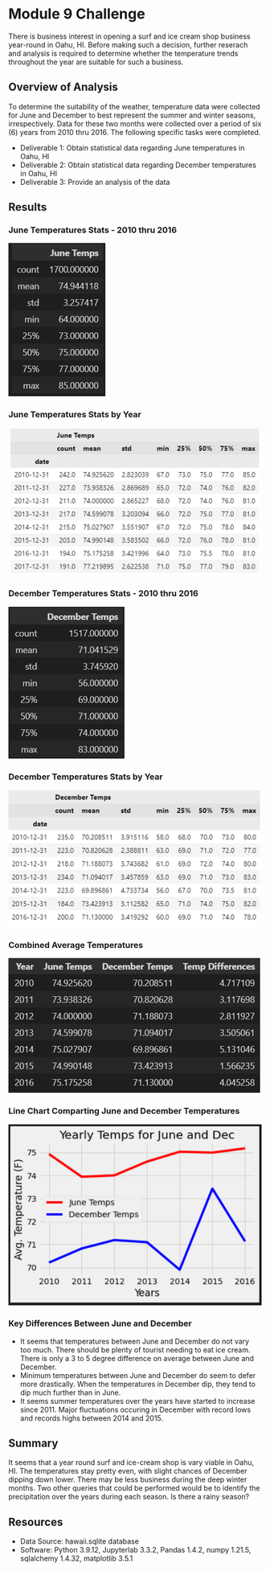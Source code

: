 # Module 9 Challenge
There is business interest in opening a surf and ice cream shop business year-round in Oahu, HI. Before making such a decision, further reserach and analysis is required to determine whether the temperature trends throughout the year are suitable for such a business.

## Overview of Analysis
To determine the suitability of the weather, temperature data were collected for June and December to best represent the summer and winter seasons, irrespectively. Data for these two months were collected over a period of six (6) years from 2010 thru 2016. The following specific tasks were completed.
* Deliverable 1: Obtain statistical data regarding June temperatures in Oahu, HI
* Deliverable 2: Obtain statistical data regarding December temperatures in Oahu, HI
* Deliverable 3: Provide an analysis of the data

## Results
### June Temperatures Stats - 2010 thru 2016

![List of June Temps](images/June_Temps.PNG)

### June Temperatures Stats by Year

![List of June Temps by Year](images/June_Describe_by_Year.PNG)

### December Temperatures Stats - 2010 thru 2016

![List of December Temps](images/December_Temps.PNG)

### December Temperatures Stats by Year

![List of December Temps by Year](images/Dec_Describe_by_Year.PNG)

### Combined Average Temperatures

![Combined Temp Averages](images/Combined_Temp_Avg.PNG)

### Line Chart Comparting June and December Temperatures

![Combined Temp Averages Line Chart](images/LineChart.PNG)

### Key Differences Between June and December

* It seems that temperatures between June and December do not vary too much. There should be plenty of tourist needing to eat ice cream. There is only a 3 to 5 degree difference on average between June and December. 
* Minimum temperatures between June and December do seem to defer more drastically. When the temperatures in December dip, they tend to dip much further than in June.
* It seems summer temperatures over the years have started to increase since 2011. Major fluctuations occuring in December with record lows and records highs between 2014 and 2015.

## Summary
It seems that a year round surf and ice-cream shop is vary viable in Oahu, HI. The temperatures stay pretty even, with slight chances of December dipping down lower. There may be less business during the deep winter months. Two other queries that could be performed would be to identify the precipitation over the years during each season. Is there a rainy season?

## Resources
- Data Source: hawaii.sqlite database
- Software: Python 3.9.12, Jupyterlab 3.3.2, Pandas 1.4.2, numpy 1.21.5, sqlalchemy 1.4.32, matplotlib 3.5.1
